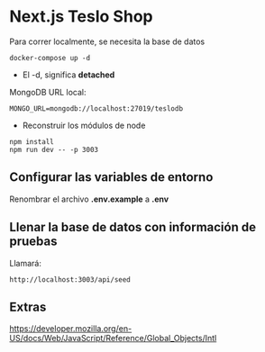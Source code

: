 # Next.js Teslo Shop

Para correr localmente, se necesita la base de datos

```
docker-compose up -d
```

- El -d, significa **detached**

MongoDB URL local:

```
MONGO_URL=mongodb://localhost:27019/teslodb
```

- Reconstruir los módulos de node

```
npm install
npm run dev -- -p 3003
```

## Configurar las variables de entorno

Renombrar el archivo **.env.example** a **.env**

## Llenar la base de datos con información de pruebas

Llamará:

```
http://localhost:3003/api/seed
```

## Extras

https://developer.mozilla.org/en-US/docs/Web/JavaScript/Reference/Global_Objects/Intl
